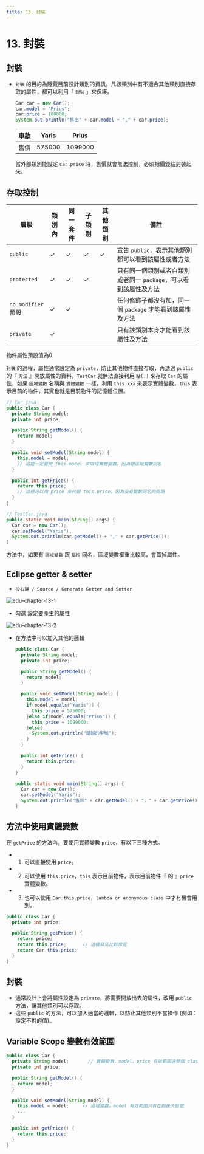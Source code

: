 ```yaml
---
title: 13. 封裝
---
```


# 13. 封裝
## 封裝
  - `封裝` 的目的為隱藏目前設計類別的資訊。凡該類別中有不適合其他類別直接存取的屬性，都可以利用「 `封裝` 」來保護。
    ```java
    Car car = new Car();
    car.model = "Prius";
    car.price = 100000;
    System.out.println("售出" + car.model + "," + car.price);
    ```

    | 車款 | Yaris  | Prius   |
    |-----|--------|---------|
    | 售價 | 575000 | 1099000 |

    當外部類別能設定 `car.price` 時，售價就會無法控制，必須把價錢給封裝起來。
  
## 存取控制
  | 層級                | 類別內 | 同一套件 | 子類別 | 其他類別 | 備註                    |
  |--------------------|-------|---------|-------|--------|-------------------------|
  | `public`           | ✓     | ✓       | ✓     | ✓       | 宣告 `public`，表示其他類別都可以看到該屬性或者方法            |
  | `protected`        | ✓     | ✓       | ✓     |         | 只有同一個類別或者自類別或者同一 `package`，可以看到該屬性及方法 |
  | `no modifier` 預設 | ✓      | ✓       |       |         | 任何修飾子都沒有加，同一個 `package` 才能看到該屬性及方法     |
  | `private`          | ✓     |         |       |         | 只有該類別本身才能看到該屬性及方法                 |

  物件屬性預設值為0

  `封裝` 的過程，屬性通常設定為 `private`，防止其他物件直接存取，再透過 `public` 的『 `方法` 』開放屬性的資料，`TestCar` 就無法直接利用 `點(.)` 來存取 `Car` 的屬性，如果 `區域變數` 名稱與 `實體變數` 一樣，利用 `this.xxx` 來表示實體變數，`this` 表示目前的物件，其實也就是目前物件的記憶體位置。

  ```java
  // Car.java
  public class Car {
    private String model;
    private int price;

    public String getModel() {
      return model;
    }

    public void setModel(String model) {
      this.model = model;
      // 這裡一定要用 this.model 來取得實體變數，因為跟區域變數同名
    }

    public int getPrice() {
      return this.price;
      // 這裡可以用 price 來代替 this.price，因為沒有變數同名的問題
    }
  }
  ```

  ```java
  // TestCar.java
  public static void main(String[] args) {
    Car car = new Car();
    car.setModel("Yaris");
    System.out.println(car.getModel() + "," + car.getPrice());
  }
  ```

  方法中，如果有 `區域變數` 跟 `屬性` 同名，區域變數權重比較高，會蓋掉屬性。

## Eclipse getter & setter
  - `按右鍵 / Source / Generate Getter and Setter`

  ![edu-chapter-13-1](/edu/edu-chapter-13-1.png)

  - 勾選 設定要產生的屬性

  ![edu-chapter-13-2](/edu/edu-chapter-13-2.png)

  - 在方法中可以加入其他的邏輯
    ```java
    public class Car {
      private String model;
      private int price;

      public String getModel() {
        return model;
      }

      public void setModel(String model) {
        this.model = model;
        if(model.equals("Yaris")) {
          this.price = 575000;
        }else if(model.equals("Prius")) {
          this.price = 1099000;
        }else{
          System.out.println("錯誤的型號");
        }
      }

      public int getPrice() {
        return this.price;
      }
    }
    ```

    ```java
    public static void main(String[] args) {
      Car car = new Car();
      car.setModel("Yaris");
      System.out.println("售出" + car.getModel() + "，" + car.getPrice())
    }
    ```
  
## 方法中使用實體變數
  在 `getPrice` 的方法內，要使用實體變數 `price`，有以下三種方式。
  - 1. 可以直接使用 `price`。
  - 2. 可以使用 `this.price`，`this` 表示目前物件，表示目前物件『 的 』`price` 實體變數。
  - 3. 也可以使用 `Car.this.price`，`lambda or anonymous class` 中才有機會用到。

  ```java
  public class Car {
    private int price;

    public String getPrice() {
      return price;
      return this.price;      // 這種寫法比較常見
      return Car.this.price;
    }
  }
  ```

## 封裝
  - 通常設計上會將屬性設定為 `private`，將需要開放出去的屬性，改用 `public` 方法，讓其他類別可以存取。
  - 這些 `public` 的方法，可以加入適當的邏輯，以防止其他類別不當操作 (例如：設定不對的值)。

## Variable Scope 變數有效範圍
  ```java
  public class Car {
    private String model;       // 實體變數，model、price 有效範圍達整個 class
    private int price;

    public String getModel() {
      return model;
    }

    public void setModel(String model) {
      this.model = model;     // 區域變數，model 有效範圍只有在前後大括號
      ...
    }

    public int getPrice() {
      return this.price;
    }
  }
  ```